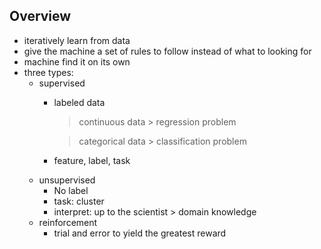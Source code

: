 ## Overview
- iteratively learn from data
- give the machine a set of rules to follow instead of what to looking for
- machine find it on its own
- three types:
  - supervised
    - labeled data
      > continuous data > regression problem
    
      > categorical data > classification problem
    - feature, label, task
  - unsupervised
    - No label
    - task: cluster
    - interpret: up to the scientist > domain knowledge   
  - reinforcement
    - trial and error to yield the greatest reward
  

